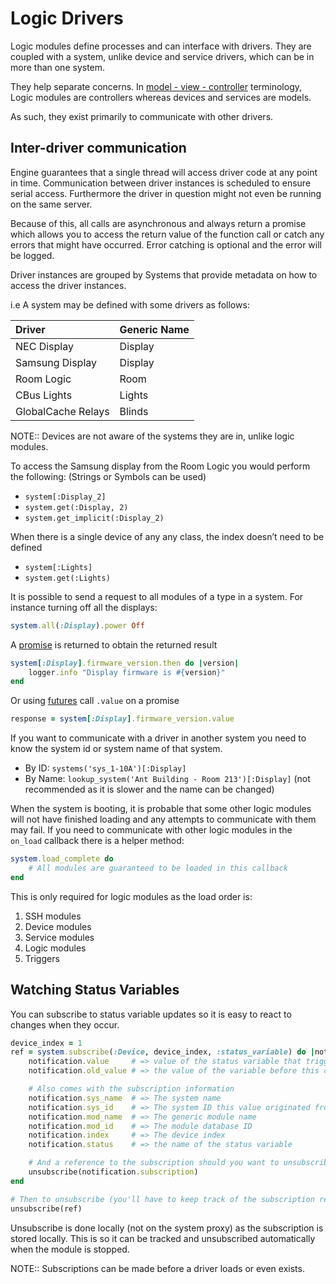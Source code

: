 # Logic Drivers

Logic modules define processes and can interface with drivers. They are coupled with a system, unlike device and service drivers, which can be in more than one system.

They help separate concerns. In [model - view - controller](https://en.wikipedia.org/wiki/Model%E2%80%93view%E2%80%93controller) terminology, Logic modules are controllers whereas devices and services are models.

As such, they exist primarily to communicate with other drivers.

## Inter-driver communication

Engine guarantees that a single thread will access driver code at any point in time. Communication between driver instances is scheduled to ensure serial access. Furthermore the driver in question might not even be running on the same server.

Because of this, all calls are asynchronous and always return a promise which allows you to access the return value of the function call or catch any errors that might have occurred. Error catching is optional and the error will be logged.

Driver instances are grouped by Systems that provide metadata on how to access the driver instances.

i.e A system may be defined with some drivers as follows:

| Driver | Generic Name |
| :--- | :--- |
| NEC Display | Display |
| Samsung Display | Display |
| Room Logic | Room |
| CBus Lights | Lights |
| GlobalCache Relays | Blinds |

NOTE:: Devices are not aware of the systems they are in, unlike logic modules.

To access the Samsung display from the Room Logic you would perform the following: \(Strings or Symbols can be used\)

* `system[:Display_2]`
* `system.get(:Display, 2)`
* `system.get_implicit(:Display_2)`

When there is a single device of any any class, the index doesn’t need to be defined

* `system[:Lights]`
* `system.get(:Lights)`

It is possible to send a request to all modules of a type in a system. For instance turning off all the displays:

```ruby
system.all(:Display).power Off
```

A [promise](http://documentup.com/kriskowal/q/) is returned to obtain the returned result

```ruby
system[:Display].firmware_version.then do |version|
    logger.info "Display firmware is #{version}"
end
```

Or using [futures](https://msdn.microsoft.com/en-us/library/ff963556.aspx) call `.value` on a promise

```ruby
response = system[:Display].firmware_version.value
```

If you want to communicate with a driver in another system you need to know the system id or system name of that system.

* By ID: `systems('sys_1-10A')[:Display]`
* By Name: `lookup_system('Ant Building - Room 213')[:Display]` \(not recommended as it is slower and the name can be changed\)

When the system is booting, it is probable that some other logic modules will not have finished loading and any attempts to communicate with them may fail. If you need to communicate with other logic modules in the `on_load` callback there is a helper method:

```ruby
system.load_complete do
    # All modules are guaranteed to be loaded in this callback
end
```

This is only required for logic modules as the load order is:

1. SSH modules
2. Device modules
3. Service modules
4. Logic modules
5. Triggers

## Watching Status Variables

You can subscribe to status variable updates so it is easy to react to changes when they occur.

```ruby
device_index = 1
ref = system.subscribe(:Device, device_index, :status_variable) do |notification|
    notification.value     # => value of the status variable that triggered this notification
    notification.old_value # => the value of the variable before this change

    # Also comes with the subscription information
    notification.sys_name  # => The system name
    notification.sys_id    # => The system ID this value originated from
    notification.mod_name  # => The generic module name 
    notification.mod_id    # => The module database ID
    notification.index     # => The device index
    notification.status    # => the name of the status variable

    # And a reference to the subscription should you want to unsubscribe
    unsubscribe(notification.subscription)
end

# Then to unsubscribe (you'll have to keep track of the subscription reference)
unsubscribe(ref)
```

Unsubscribe is done locally \(not on the system proxy\) as the subscription is stored locally. This is so it can be tracked and unsubscribed automatically when the module is stopped.

NOTE:: Subscriptions can be made before a driver loads or even exists.

